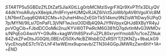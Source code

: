 $START$P5u5GBDzZfLDtZafSJlaXGtLLg0rbMCMziSvgrFXQr9XvPTt1x3DLyQV44dkYnoARulyxX8eipkJfn9FrryeHUMQvRJAZ6iVct5JoWb1pAV6tVgoXVc8MLN76mfZuqq6QW42CMs+h2uheH4hoZxEGIrTk514kmz9NZisW1tDwy5UPqO7p/MYNI/9lLsi7DnPaFL3jVNF1wJxsO0DiBj4Q9AJYfNVpyxQHJd8XByYR4yJpvVOgCib+FJbdDCOoMki2nu/KYV4I0TPwRcM6G381tQ7qdvtInMvG3WMOvs/NPqEoG4woVY+G9uRk+kagWVlh8SPxvFuZPL80xrymYmob87o/1ceZZNuk84ZvkZFwDtsJG0QltL0BE/vD50XvNcBZWsbEOZxRSIYTj12KNZy+9baLkG9VycEhoybES7c1VZrLhF41wWEmx9upnevb/ZTN3Ii4GGpJMWRzZwn6hY+1A==$END$